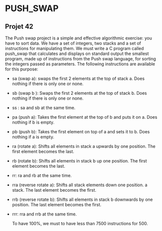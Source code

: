 # PUSH_SWAP

## Projet 42

The Push swap project is a simple and effective algorithmic exercise: you have to sort data. We have a set of integers, two stacks and a set of instructions for manipulating them. We must write a C program called push_swap that calculates and displays on standard output the smallest program, made up of instructions from the Push swap language, for sorting the integers passed as parameters.
The following instructions are available for this purpose:
- sa (swap a): swaps the first 2 elements at the top of stack a.
Does nothing if there is only one or none.
- sb (swap b ): Swaps the first 2 elements at the top of stack b.
Does nothing if there is only one or none.
- ss : sa and sb at the same time.
- pa (push a): Takes the first element at the top of b and puts it on a.
Does nothing if b is empty.
- pb (push b): Takes the first element on top of a and sets it to b.
Does nothing if a is empty.
- ra (rotate a): Shifts all elements in stack a upwards by one position.
The first element becomes the last.
- rb (rotate b): Shifts all elements in stack b up one position.
The first element becomes the last.
- rr: ra and rb at the same time.
- rra (reverse rotate a): Shifts all stack elements down one position.
a stack. The last element becomes the first.
- rrb (reverse rotate b): Shifts all elements in stack b downwards by one position. The last element becomes the first.
- rrr: rra and rrb at the same time.

  To have 100%, we must to have less than 7500 instructions for 500.

  
